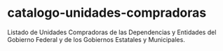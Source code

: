 # catalogo-unidades-compradoras
Listado de Unidades Compradoras de las Dependencias y Entidades del Gobierno Federal y de los Gobiernos Estatales y Municipales.
